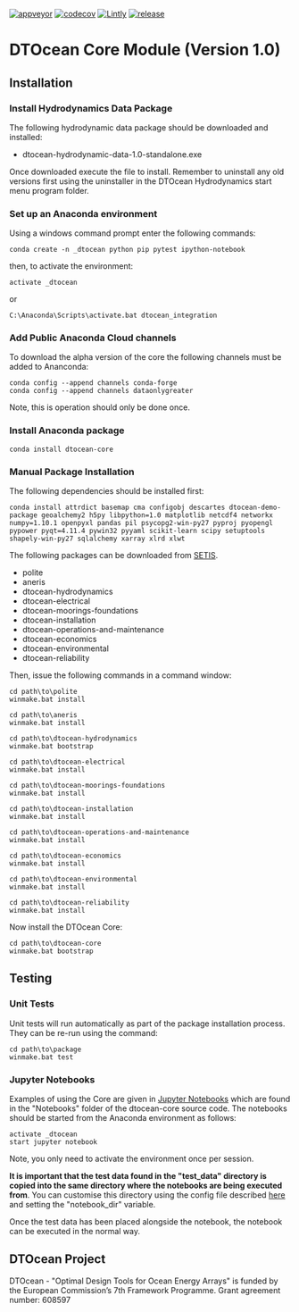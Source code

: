 [![appveyor](https://ci.appveyor.com/api/projects/status/github/DTOcean/dtocean-core?branch=master&svg=true)](https://ci.appveyor.com/project/DTOcean/dtocean-core)
[![codecov](https://codecov.io/gh/DTOcean/dtocean-core/branch/master/graph/badge.svg)](https://codecov.io/gh/DTOcean/dtocean-core)
[![Lintly](https://lintly.com/gh/DTOcean/dtocean-core/badge.svg)](https://lintly.com/gh/DTOcean/dtocean-core/)
[![release](https://img.shields.io/github/release/DTOcean/dtocean-core.svg)](https://github.com/DTOcean/dtocean-core/releases/latest)

# DTOcean Core Module (Version 1.0)

## Installation

### Install Hydrodynamics Data Package

The following hydrodynamic data package should be downloaded and installed:

* dtocean-hydrodynamic-data-1.0-standalone.exe

Once downloaded execute the file to install. Remember to uninstall any old
versions first using the uninstaller in the DTOcean Hydrodynamics start menu
program folder.

### Set up an Anaconda environment

Using a windows command prompt enter the following commands:

```
conda create -n _dtocean python pip pytest ipython-notebook
```

then, to activate the environment:

```
activate _dtocean
```

or

```
C:\Anaconda\Scripts\activate.bat dtocean_integration
```

### Add Public Anaconda Cloud channels

To download the alpha version of the core the following channels must be
added to Ananconda:

```
conda config --append channels conda-forge
conda config --append channels dataonlygreater
```

Note, this is operation should only be done once.

### Install Anaconda package

```
conda install dtocean-core
```

### Manual Package Installation

The following dependencies should be installed first:

```
conda install attrdict basemap cma configobj descartes dtocean-demo-package geoalchemy2 h5py libpython=1.0 matplotlib netcdf4 networkx numpy=1.10.1 openpyxl pandas pil psycopg2-win-py27 pyproj pyopengl pypower pyqt=4.11.4 pywin32 pyyaml scikit-learn scipy setuptools shapely-win-py27 sqlalchemy xarray xlrd xlwt
```

The following packages can be downloaded from [SETIS](https://setis.ec.europa.eu/dt-ocean/).

* polite
* aneris
* dtocean-hydrodynamics
* dtocean-electrical
* dtocean-moorings-foundations
* dtocean-installation
* dtocean-operations-and-maintenance
* dtocean-economics
* dtocean-environmental
* dtocean-reliability

Then, issue the following commands in a command window:

```
cd path\to\polite
winmake.bat install
```

```
cd path\to\aneris
winmake.bat install
```

```
cd path\to\dtocean-hydrodynamics
winmake.bat bootstrap
```

```
cd path\to\dtocean-electrical
winmake.bat install
```

```
cd path\to\dtocean-moorings-foundations
winmake.bat install
```

```
cd path\to\dtocean-installation
winmake.bat install
```

```
cd path\to\dtocean-operations-and-maintenance
winmake.bat install
```

```
cd path\to\dtocean-economics
winmake.bat install
```

```
cd path\to\dtocean-environmental
winmake.bat install
```

```
cd path\to\dtocean-reliability
winmake.bat install
```

Now install the DTOcean Core:

```
cd path\to\dtocean-core
winmake.bat bootstrap
```

## Testing

### Unit Tests

Unit tests will run automatically as part of the package installation process. 
They can be re-run using the command:

```
cd path\to\package
winmake.bat test
```

### Jupyter Notebooks

Examples of using the Core are given in [Jupyter Notebooks](http://jupyter.org/)
which are found in the "Notebooks" folder of the dtocean-core source code. The
notebooks should be started from the Anaconda environment as follows:

```
activate _dtocean
start jupyter notebook
```

Note, you only need to activate the environment once per session.

**It is important that the test data found in the "test_data" directory is
copied into the same directory where the notebooks are being executed from**.
You can customise this directory using the config file described
[here](http://jupyter-notebook.readthedocs.io/en/latest/config.html)
and setting the "notebook_dir" variable.

Once the test data has been placed alongside the notebook, the notebook can be
executed in the normal way.

## DTOcean Project

DTOcean - "Optimal Design Tools for Ocean Energy Arrays" is funded by the 
European Commission’s 7th Framework Programme. Grant agreement number: 608597
